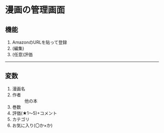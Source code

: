 # 漫画の管理画面
## 機能
1. AmazonのURLを貼って登録
2. (編集)
3. (任意)評価
***
## 変数
1. 漫画名
2. <dt>作者</dt>
   <dd>他の本</dd>
3. 巻数
4. 評価(★1～5)+コメント
5. カテゴリ
6. お気に入り(〇か×か)
